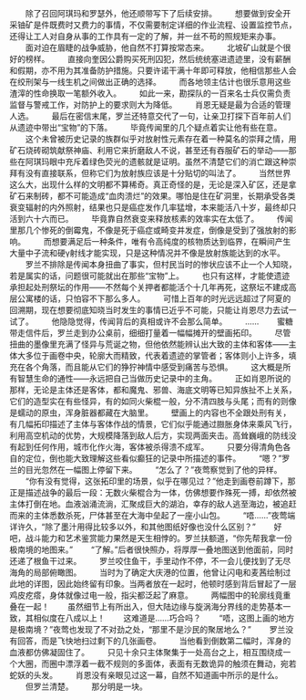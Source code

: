 　　除了召回阿琪玛和罗瑟外，他还顺带写下了后续安排。
　　想要做到安全开采铀矿是件既费时又费力的事情，不仅需要制定详细的作业流程、设置监控节点，还得让工人对自身从事的工作具有一定的了解，并一丝不苟的照规矩来办事。
　　面对迫在眉睫的战争威胁，他自然不打算按常态来。
　　北坡矿山就是个很好的榜样。
　　直接向奎因公爵购买死刑囚犯，然后统统塞进遗迹里，没有薪酬和假期，亦不用为其准备防护措施。只要许诺干满十年即可释放，他相信那些人会在绞刑架与一线生机之间做出正确的选择。
　　而各地领主估计也很乐意用这些渣滓的性命换取一笔额外收入。
　　如此一来，勘探队的一百来名士兵仅需负责监督与警戒工作，对防护上的要求则大为降低。
　　肖恩无疑是最为合适的管理人选。
　　最后在密信末尾，罗兰还特意交代了一句，让亲卫打探下百年前人们从遗迹中带出“宝物”的下落。
　　毕竟传闻里的几个疑点着实让他有些在意。
　　这个未曾被历史记录的族群似乎对放射性元素存在着一种莫名的崇拜之情，用矿石烧砖砌筑献祭神庙、利用它来折磨敌人不说，甚至还有吞服矿石的举动——那些在阿琪玛眼中充斥着绿色荧光的遗骸就是证明。虽然不清楚它们的消亡跟这种崇拜有没有直接联系，但称它们为放射族应该是十分贴切的叫法了。
　　当然世界这么大，出现什么样的文明都不算稀奇。真正奇怪的是，无论是深入矿区，还是拿矿石来制砖，都不可能造成“血肉溃烂”的效果。哪怕是住在矿洞里，长期承受各类衰变辐射的内外照射，结果也只是癌症发作几率猛增，本来能活八十岁，最终却只活到六十六而已。
　　毕竟靠自然衰变来释放核素的效率实在太低了。
　　传闻里那几个惨死的倒霉鬼，不像是死于癌症或畸变并发症，倒像是受到了强放射的影响。
　　而想要满足后一种条件，唯有令高纯度的核物质达到临界，在瞬间产生大量中子流和硬γ射线才能实现，只是这种情况并不像是放射族能达到的水平。
　　罗兰不排除是传闻本身扭曲了事实，但村民当时的惨状应该不止一个人知晓，若是属实的话，问题很可能就出在那些“宝物”上。
　　也只有这样，才能使遗迹承担起处刑祭坛的作用——不然每个关押者都能活个十几年再死，这祭坛不建成高层公寓楼的话，只怕容不下那么多人。
　　可惜上百年的时光远远超过了阿夏的回溯期，现在想要彻底知晓当时发生的事情已近乎不可能，只能让肖恩尽力去试一试了。
　　他隐隐觉得，传闻背后的真相或许不会那么简单。
　　……
　　蜜糖带走信件后，罗兰走到办公桌前，细细打量着一幅幅摊开的壁画拓印。
　　尽管扭曲的墨像里充满了怪异与荒诞之物，但他依然能辨认出大致的主体和客体——主体大多位于画卷中央，轮廓大而精致，代表着遗迹的掌管者；客体则小上许多，填充在各个角落，而且能从它们的狰狞神情中感受到痛苦与恐惧。
　　这大概是所有智慧生命的通性——永远把自己当做历史记录中的主角。
　　正如肖恩所说的那样，无论是主体还是客体，都和魔鬼、邪兽、海底文明等已知异族扯不上关系，它们的造型实在有些怪异，有的如同火柴棍一般，分不清四肢与头尾；而有的则像是蠕动的原虫，浑身脏器都藏在大脑里。
　　壁画上的内容也不全跟处刑有关，有几幅拓印描述了主体与客体作战的情景，它们似乎能通过臌胀身体来乘风飞行，利用高空机动的优势，大规模降落到敌人后方，实现两面夹击。高耸巍峨的防线没有起到任何作用，城市化作火海，客体被杀得溃不成军。
　　只要分得清角色各自的定位，倒也能大致理解这些看似癫狂的记录中所描述的事件。
　　“嗯？”罗兰的目光忽然在一幅图上停留下来。
　　“怎么了？”夜莺察觉到了他的异样。
　　“你有没有觉得，这张拓印里的场景，似乎在哪见过？”他走到画卷前蹲下，那正是描述战争的最后一段：无数火柴棍合为一体，仿佛想要作殊死一搏，却依然被主体打倒在地。血液汹涌流淌，汇聚成巨大的湖泊，幸存的敌人逃至海边，被追赶而来的主体悉数杀死，尸体甚至在大海中垒起了一座小山包。
　　“唔……”夜莺端详许久，“除了墨汁用得比较多以外，和其他图纸好像也没什么区别？”
　　好吧，战斗能力和艺术鉴赏能力果然是天生相悖的。罗兰扶额道，“你先帮我拿一份极南境的地图来。”
　　“了解。”后者很快照办，将厚厚一叠地图送到他面前，同时还递了根鱼干过来。
　　罗兰咬住鱼干，手里动作不停，不一会儿便找到了无尽海角的局部俯瞰图。
　　当时为了确定大庆港的位置，他曾让闪电和麦茜绘制过此地的详图，因此始终留有印象。当两者放在一起时，他顿时感到背后冒起了一层鸡皮疙瘩，身体就像过电一般，指尖都泛起了麻意。
　　两幅图中的轮廓线竟重叠在一起！
　　虽然细节上有所出入，但大陆边缘与旋涡海分界线的走势基本一致，其相似度在八成以上！
　　这难道是……巧合吗？
　　“唔，这图上画的地方是极南境？”夜莺也发现了不对劲之处，“那里不是沙民的聚居地么？”
　　罗兰没有回答，而是飞快地扫过剩下的几张画卷。
　　当他看到倒数第二幅时，浑身的血液都仿佛凝固住了。
　　只见十余只主体聚集于一处高台之上，相互围绕成一个大圈，而圈中漂浮着一截不规则的多面体，表面有无数诡异的触须在舞动，宛若蛇妖的头发。
　　肖恩没有亲眼见过这一幕，自然不知道画中所示的是什么。
　　但罗兰清楚。
　　那分明是一块。
